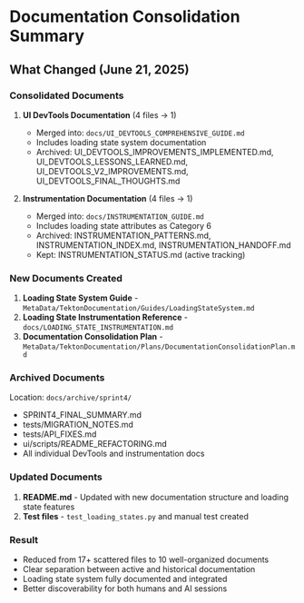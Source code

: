 # Documentation Consolidation Summary

## What Changed (June 21, 2025)

### Consolidated Documents

1. **UI DevTools Documentation** (4 files → 1)
   - Merged into: `docs/UI_DEVTOOLS_COMPREHENSIVE_GUIDE.md`
   - Includes loading state system documentation
   - Archived: UI_DEVTOOLS_IMPROVEMENTS_IMPLEMENTED.md, UI_DEVTOOLS_LESSONS_LEARNED.md, UI_DEVTOOLS_V2_IMPROVEMENTS.md, UI_DEVTOOLS_FINAL_THOUGHTS.md

2. **Instrumentation Documentation** (4 files → 1)
   - Merged into: `docs/INSTRUMENTATION_GUIDE.md`
   - Includes loading state attributes as Category 6
   - Archived: INSTRUMENTATION_PATTERNS.md, INSTRUMENTATION_INDEX.md, INSTRUMENTATION_HANDOFF.md
   - Kept: INSTRUMENTATION_STATUS.md (active tracking)

### New Documents Created

1. **Loading State System Guide** - `MetaData/TektonDocumentation/Guides/LoadingStateSystem.md`
2. **Loading State Instrumentation Reference** - `docs/LOADING_STATE_INSTRUMENTATION.md`
3. **Documentation Consolidation Plan** - `MetaData/TektonDocumentation/Plans/DocumentationConsolidationPlan.md`

### Archived Documents

Location: `docs/archive/sprint4/`
- SPRINT4_FINAL_SUMMARY.md
- tests/MIGRATION_NOTES.md
- tests/API_FIXES.md
- ui/scripts/README_REFACTORING.md
- All individual DevTools and instrumentation docs

### Updated Documents

1. **README.md** - Updated with new documentation structure and loading state features
2. **Test files** - `test_loading_states.py` and manual test created

### Result

- Reduced from 17+ scattered files to 10 well-organized documents
- Clear separation between active and historical documentation
- Loading state system fully documented and integrated
- Better discoverability for both humans and AI sessions